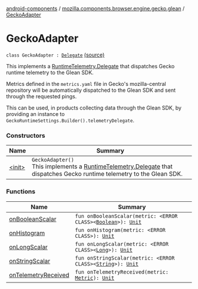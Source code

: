 [android-components](../../index.md) / [mozilla.components.browser.engine.gecko.glean](../index.md) / [GeckoAdapter](./index.md)

# GeckoAdapter

`class GeckoAdapter : `[`Delegate`](https://mozilla.github.io/geckoview/javadoc/mozilla-central/org/mozilla/geckoview/RuntimeTelemetry/Delegate.html) [(source)](https://github.com/mozilla-mobile/android-components/blob/master/components/browser/engine-gecko-beta/src/main/java/mozilla/components/browser/engine/gecko/glean/GeckoAdapter.kt#L21)

This implements a [RuntimeTelemetry.Delegate](https://mozilla.github.io/geckoview/javadoc/mozilla-central/org/mozilla/geckoview/RuntimeTelemetry/Delegate.html) that dispatches Gecko runtime
telemetry to the Glean SDK.

Metrics defined in the `metrics.yaml` file in Gecko's mozilla-central repository
will be automatically dispatched to the Glean SDK and sent through the requested
pings.

This can be used, in products collecting data through the Glean SDK, by
providing an instance to `GeckoRuntimeSettings.Builder().telemetryDelegate`.

### Constructors

| Name | Summary |
|---|---|
| [&lt;init&gt;](-init-.md) | `GeckoAdapter()`<br>This implements a [RuntimeTelemetry.Delegate](https://mozilla.github.io/geckoview/javadoc/mozilla-central/org/mozilla/geckoview/RuntimeTelemetry/Delegate.html) that dispatches Gecko runtime telemetry to the Glean SDK. |

### Functions

| Name | Summary |
|---|---|
| [onBooleanScalar](on-boolean-scalar.md) | `fun onBooleanScalar(metric: <ERROR CLASS><`[`Boolean`](https://kotlinlang.org/api/latest/jvm/stdlib/kotlin/-boolean/index.html)`>): `[`Unit`](https://kotlinlang.org/api/latest/jvm/stdlib/kotlin/-unit/index.html) |
| [onHistogram](on-histogram.md) | `fun onHistogram(metric: <ERROR CLASS>): `[`Unit`](https://kotlinlang.org/api/latest/jvm/stdlib/kotlin/-unit/index.html) |
| [onLongScalar](on-long-scalar.md) | `fun onLongScalar(metric: <ERROR CLASS><`[`Long`](https://kotlinlang.org/api/latest/jvm/stdlib/kotlin/-long/index.html)`>): `[`Unit`](https://kotlinlang.org/api/latest/jvm/stdlib/kotlin/-unit/index.html) |
| [onStringScalar](on-string-scalar.md) | `fun onStringScalar(metric: <ERROR CLASS><`[`String`](https://kotlinlang.org/api/latest/jvm/stdlib/kotlin/-string/index.html)`>): `[`Unit`](https://kotlinlang.org/api/latest/jvm/stdlib/kotlin/-unit/index.html) |
| [onTelemetryReceived](on-telemetry-received.md) | `fun onTelemetryReceived(metric: `[`Metric`](https://mozilla.github.io/geckoview/javadoc/mozilla-central/org/mozilla/geckoview/RuntimeTelemetry/Metric.html)`): `[`Unit`](https://kotlinlang.org/api/latest/jvm/stdlib/kotlin/-unit/index.html) |
